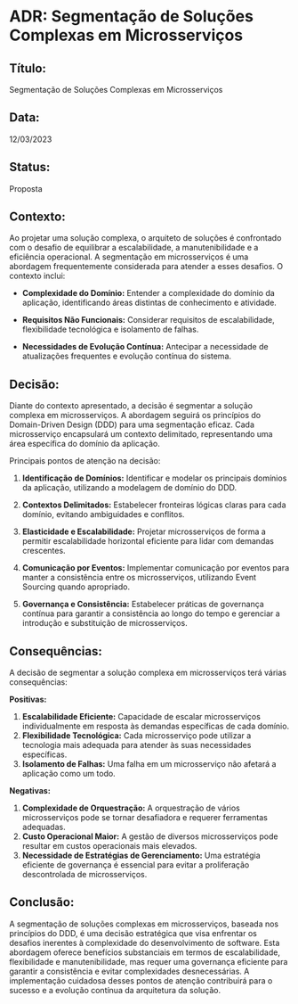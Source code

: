 # ADR: Segmentação de Soluções Complexas em Microsserviços

## **Título:**
Segmentação de Soluções Complexas em Microsserviços

## **Data:**
12/03/2023

## **Status:**
Proposta

## **Contexto:**

Ao projetar uma solução complexa, o arquiteto de soluções é confrontado com o desafio de equilibrar a escalabilidade, a manutenibilidade e a eficiência operacional. A segmentação em microsserviços é uma abordagem frequentemente considerada para atender a esses desafios. O contexto inclui:

- **Complexidade do Domínio:** Entender a complexidade do domínio da aplicação, identificando áreas distintas de conhecimento e atividade.

- **Requisitos Não Funcionais:** Considerar requisitos de escalabilidade, flexibilidade tecnológica e isolamento de falhas.

- **Necessidades de Evolução Contínua:** Antecipar a necessidade de atualizações frequentes e evolução contínua do sistema.

## **Decisão:**

Diante do contexto apresentado, a decisão é segmentar a solução complexa em microsserviços. A abordagem seguirá os princípios do Domain-Driven Design (DDD) para uma segmentação eficaz. Cada microsserviço encapsulará um contexto delimitado, representando uma área específica do domínio da aplicação.

Principais pontos de atenção na decisão:

1. **Identificação de Domínios:** Identificar e modelar os principais domínios da aplicação, utilizando a modelagem de domínio do DDD.

2. **Contextos Delimitados:** Estabelecer fronteiras lógicas claras para cada domínio, evitando ambiguidades e conflitos.

3. **Elasticidade e Escalabilidade:** Projetar microsserviços de forma a permitir escalabilidade horizontal eficiente para lidar com demandas crescentes.

4. **Comunicação por Eventos:** Implementar comunicação por eventos para manter a consistência entre os microsserviços, utilizando Event Sourcing quando apropriado.

5. **Governança e Consistência:** Estabelecer práticas de governança contínua para garantir a consistência ao longo do tempo e gerenciar a introdução e substituição de microsserviços.

## **Consequências:**

A decisão de segmentar a solução complexa em microsserviços terá várias consequências:

**Positivas:**
1. **Escalabilidade Eficiente:** Capacidade de escalar microsserviços individualmente em resposta às demandas específicas de cada domínio.
2. **Flexibilidade Tecnológica:** Cada microsserviço pode utilizar a tecnologia mais adequada para atender às suas necessidades específicas.
3. **Isolamento de Falhas:** Uma falha em um microsserviço não afetará a aplicação como um todo.

**Negativas:**
1. **Complexidade de Orquestração:** A orquestração de vários microsserviços pode se tornar desafiadora e requerer ferramentas adequadas.
2. **Custo Operacional Maior:** A gestão de diversos microsserviços pode resultar em custos operacionais mais elevados.
3. **Necessidade de Estratégias de Gerenciamento:** Uma estratégia eficiente de governança é essencial para evitar a proliferação descontrolada de microsserviços.

## **Conclusão:**

A segmentação de soluções complexas em microsserviços, baseada nos princípios do DDD, é uma decisão estratégica que visa enfrentar os desafios inerentes à complexidade do desenvolvimento de software. Esta abordagem oferece benefícios substanciais em termos de escalabilidade, flexibilidade e manutenibilidade, mas requer uma governança eficiente para garantir a consistência e evitar complexidades desnecessárias. A implementação cuidadosa desses pontos de atenção contribuirá para o sucesso e a evolução contínua da arquitetura da solução.